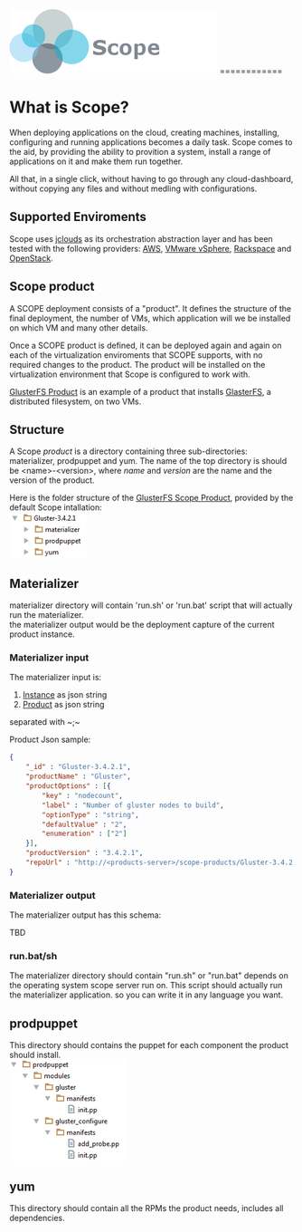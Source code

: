<img src=https://github.com/foundation-runtime/orchestration/blob/master/images/ScopeLogo_noSlogan.png>
============
<H1>What is Scope?</H1>
When deploying applications on the cloud, creating machines, installing, configuring and running applications becomes a daily task. Scope comes to the aid, by providing the ability to provition a system, install a range of applications on it and make them run together.

All that, in a single click, without having to go through any cloud-dashboard, without copying any files and without medling with configurations. 

<h2>Supported Enviroments</h2>
Scope uses <a href=https://jclouds.apache.org/ >jclouds</a> as its orchestration abstraction layer and has been tested with the following providers:
<a href="http://aws.amazon.com/">AWS</a>, <a href="http://www.vmware.com/products/vsphere">VMware vSphere</a>, <a href="www.rackspace.com/">Rackspace</a> and <a href="https://www.openstack.org/">OpenStack</a>.


<h2>Scope product</h2>
A SCOPE deployment consists of a "product". It defines the structure of the final deployment, the number of VMs, which application will we be installed on which VM and many other details.

Once a SCOPE product is defined, it can be deployed again and again on each of the virtualization enviroments that SCOPE supports, with no required changes to the product. The product will be installed on the virtualization environment that Scope is configured to work with.

<a href=https://github.com/foundation-runtime/orchestration/tree/master/src/main/rpm/products/Gluster-3.4.2.1>GlusterFS Product</a> is an example of a product that installs <a href="http://www.gluster.org/">GlasterFS</a>, a distributed filesystem, on two VMs.


<h2>Structure</h2>
A Scope <em>product</em> is a directory containing three sub-directories: materializer, prodpuppet and yum. The name of the top directory is should be &lt;name&gt;-&lt;version&gt;, where <em>name</em> and <em>version</em> are the name and the version of the product.

Here is the folder structure of the <a href=https://github.com/foundation-runtime/orchestration/tree/master/src/main/rpm/products/Gluster-3.4.2.1>GlusterFS Scope Product</a>, provided by the default Scope intallation:<br>
<img src=https://github.com/foundation-runtime/orchestration/blob/master/images/scope_product.png/>




<h2>Materializer</h2>
materializer directory will contain 'run.sh' or 'run.bat' script that will actually run the materializer. <br>
the materializer output would be the deployment capture of the current product instance.

<h3>Materializer input</h3>
The materializer input is:
<ol>
<li><a href=https://github.com/foundation-runtime/orchestration/blob/master/jsonSchema/instance.json>Instance</a> as json string</li>
<li><a href=https://github.com/foundation-runtime/orchestration/blob/master/jsonSchema/product.json>Product</a> as json string</li>
</ol>
separated with ~;~

Product Json sample:

```json
{
    "_id" : "Gluster-3.4.2.1",
    "productName" : "Gluster",
    "productOptions" : [{
        "key" : "nodecount",
        "label" : "Number of gluster nodes to build",
        "optionType" : "string",
        "defaultValue" : "2",
        "enumeration" : ["2"]
    }],
    "productVersion" : "3.4.2.1",
    "repoUrl" : "http://<products-server>/scope-products/Gluster-3.4.2.1/"
}
```

<h3>Materializer output</h3>
The materializer output has this schema:

TBD

<h3>run.bat/sh</h3>
The materializer directory should contain "run.sh" or "run.bat" depends on the operating system scope server run on.
This script should actually run the materializer application. so you can write it in any language you want.

<h2>prodpuppet</h2>
This directory should contains the puppet for each component the product should install.
<br/>
<img src=https://github.com/foundation-runtime/orchestration/blob/master/images/scope_prodpuppet.png>

<h2>yum</h2>
This directory should contain all the RPMs the product needs, includes all dependencies.
